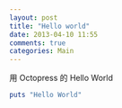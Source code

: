 ```yaml
---
layout: post
title: "Hello world"
date: 2013-04-10 11:55
comments: true
categories: Main
---
```

用 Octopress 的 Hello World
``` ruby Hello World
puts "Hello World"
```



